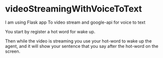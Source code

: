 # videoStreamingWithVoiceToText
I am using Flask app To video stream and google-api for voice to text

You start by register a hot word for wake up.

Then while the video is streaming you use your hot-word to wake up the agent, 
and it will show your sentence that you say after the hot-word on the screen.

